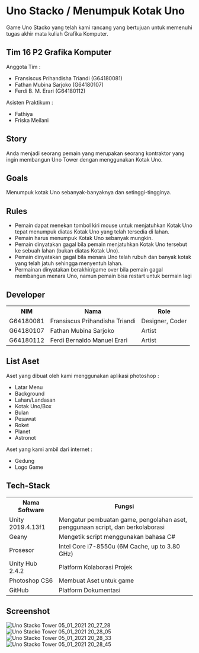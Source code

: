 # Uno Stacko / Menumpuk Kotak Uno
Game Uno Stacko yang telah kami rancang yang bertujuan untuk memenuhi tugas akhir mata kuliah Grafika Komputer.

## Tim 16 P2 Grafika Komputer

Anggota Tim :
- Fransiscus Prihandisha Triandi (G64180081)
- Fathan Mubina Sarjoko (G64180107)
- Ferdi B. M. Erari (G64180112)

Asisten Praktikum :
- Fathiya
- Friska Meilani

## Story
Anda menjadi seorang pemain yang merupakan seorang kontraktor yang ingin membangun Uno Tower dengan menggunakan Kotak Uno.

## Goals
Menumpuk kotak Uno sebanyak-banyaknya dan setinggi-tingginya.

## Rules
- Pemain dapat menekan tombol kiri mouse untuk menjatuhkan Kotak Uno tepat menumpuk diatas Kotak Uno yang telah tersedia di lahan.
- Pemain harus menumpuk Kotak Uno sebanyak mungkin.
- Pemain dinyatakan gagal bila pemain menjatuhkan Kotak Uno tersebut ke sebuah lahan (bukan diatas Kotak Uno).
- Pemain dinyatakan gagal bila menara Uno telah rubuh dan banyak kotak yang telah jatuh sehingga menyentuh lahan.
- Permainan dinyatakan berakhir/game over bila pemain gagal membangun menara Uno, namun pemain bisa restart untuk bermain lagi 

## Developer
<table>
  <th>
    NIM
  </th>
  <th>
    Nama
  </th>
  <th>
    Role
  </th>
  <tr>
    <td>
      G64180081
    </td>
    <td>
      Fransiscus Prihandisha Triandi
    </td>
    <td>
      Designer, Coder
  </tr>
  <tr>
    <td>
      G64180107
    </td>
    <td>
      Fathan Mubina Sarjoko
    </td>
    <td>
      Artist
    </tr>
    <tr>
      <td>
      G64180112
    </td>
    <td>
    	Ferdi Bernaldo Manuel Erari
    </td>
    <td>
      Artist
</table>

## List Aset 
Aset yang dibuat oleh kami menggunakan aplikasi photoshop :
- Latar Menu 
- Background
- Lahan/Landasan
- Kotak Uno/Box
- Bulan 
- Pesawat
- Roket
- Planet
- Astronot

Aset yang kami ambil dari internet :
- Gedung
- Logo Game

## Tech-Stack
<table>
  <th>
    Nama Software
  </th>
  <th>
    Fungsi
  </th>
  <tr>
    <td>
      Unity 2019.4.13f1
    </td>
    <td>
      Mengatur pembuatan game, pengolahan aset, penggunaan script, dan berkolaborasi
    </td>
  </tr>
  <tr>
    <td>
      Geany
    </td>
    <td>
      Mengetik script menggunakan bahasa C#
    </td>
    </tr>
    <tr>
      <td>
      Prosesor
    </td>
    <td>
    	Intel Core i7-8550u (6M Cache, up to 3.80 GHz)
    </td>
       </tr>
    <tr>
      <td>
      Unity Hub 2.4.2
    </td>
    <td>
    	Platform Kolaborasi Projek
    </td>
      </tr>
    <tr>
      <td>
      Photoshop CS6
    </td>
    <td>
    	Membuat Aset untuk game
    </td>
      </tr>
    <tr>
      <td>
      GitHub
    </td>
    <td>
    	Platform Dokumentasi
    </td>
</table>

## Screenshot
![Uno Stacko Tower 05_01_2021 20_27_28](https://user-images.githubusercontent.com/60084283/103651980-fb038c80-4f94-11eb-9fc9-e00d2a0c1f28.png)
![Uno Stacko Tower 05_01_2021 20_28_05](https://user-images.githubusercontent.com/60084283/103652006-0656b800-4f95-11eb-9c9f-3603686fc365.png)
![Uno Stacko Tower 05_01_2021 20_28_33](https://user-images.githubusercontent.com/60084283/103652022-0bb40280-4f95-11eb-97cd-f920864119c6.png)
![Uno Stacko Tower 05_01_2021 20_28_45](https://user-images.githubusercontent.com/60084283/103652037-0fe02000-4f95-11eb-909b-e64d7b368ce2.png)
